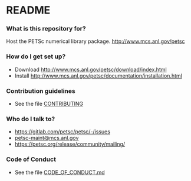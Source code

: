 # README #

### What is this repository for? ###

Host the PETSc numerical library package. http://www.mcs.anl.gov/petsc

### How do I get set up? ###

* Download http://www.mcs.anl.gov/petsc/download/index.html
* Install http://www.mcs.anl.gov/petsc/documentation/installation.html

### Contribution guidelines ###

* See the file [CONTRIBUTING](./CONTRIBUTING)

### Who do I talk to? ###

* https://gitlab.com/petsc/petsc/-/issues
* petsc-maint@mcs.anl.gov
* https://petsc.org/release/community/mailing/

### Code of Conduct ###

* See the file [CODE_OF_CONDUCT.md](./CODE_OF_CONDUCT.md)
